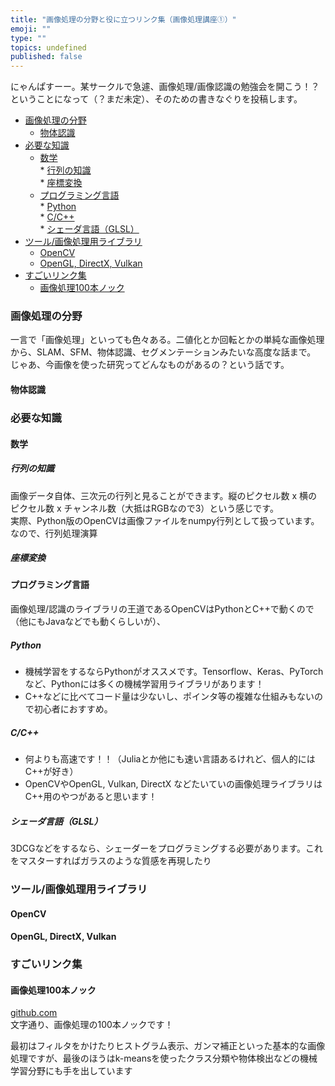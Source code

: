 ```yaml
---
title: "画像処理の分野と役に立つリンク集（画像処理講座①）"
emoji: ""
type: ""
topics: undefined
published: false
---
```


にゃんぱすーー。某サークルで急遽、画像処理/画像認識の勉強会を開こう！？ということになって（？まだ未定）、そのための書きなぐりを投稿します。  
  
* [画像処理の分野](#画像処理の分野)  
   * [物体認識](#物体認識)
* [必要な知識](#必要な知識)  
   * [数学](#数学)  
         * [行列の知識](#行列の知識)  
         * [座標変換](#座標変換)  
   * [プログラミング言語](#プログラミング言語)  
         * [Python](#Python)  
         * [C/C++](#CC)  
         * [シェーダ言語（GLSL）](#シェーダ言語GLSL)
* [ツール/画像処理用ライブラリ](#ツール画像処理用ライブラリ)  
   * [OpenCV](#OpenCV)  
   * [OpenGL, DirectX, Vulkan](#OpenGL-DirectX-Vulkan)
* [すごいリンク集](#すごいリンク集)  
   * [画像処理100本ノック](#画像処理100本ノック)
  
  
### 画像処理の分野

一言で「画像処理」といっても色々ある。二値化とか回転とかの単純な画像処理から、SLAM、SFM、物体認識、セグメンテーションみたいな高度な話まで。  
じゃあ、今画像を使った研究ってどんなものがあるの？という話です。  
  
#### 物体認識

### 必要な知識

#### 数学

##### 行列の知識

画像データ自体、三次元の行列と見ることができます。縦のピクセル数 x 横のピクセル数 x チャンネル数（大抵はRGBなので3）という感じです。  
実際、Python版のOpenCVは画像ファイルをnumpy行列として扱っています。なので、行列処理演算  
  
##### 座標変換

#### プログラミング言語

画像処理/認識のライブラリの王道であるOpenCVはPythonとC++で動くので（他にもJavaなどでも動くらしいが）、  
  
##### Python

* 機械学習をするならPythonがオススメです。Tensorflow、Keras、PyTorchなど、Pythonには多くの機械学習用ライブラリがあります！
* C++などに比べてコード量は少ないし、ポインタ等の複雑な仕組みもないので初心者におすすめ。

##### C/C++

* 何よりも高速です！！（Juliaとか他にも速い言語あるけれど、個人的にはC++が好き）
* OpenCVやOpenGL, Vulkan, DirectX などたいていの画像処理ライブラリはC++用のやつがあると思います！

##### シェーダ言語（GLSL）

3DCGなどをするなら、シェーダーをプログラミングする必要があります。これをマスターすればガラスのような質感を再現したり  
  
### ツール/画像処理用ライブラリ

#### OpenCV

#### OpenGL, DirectX, Vulkan

#### 

### すごいリンク集

#### 画像処理100本ノック

[github.com](https://github.com/yoyoyo-yo/Gasyori100knock)  
文字通り、画像処理の100本ノックです！

最初はフィルタをかけたりヒストグラム表示、ガンマ補正といった基本的な画像処理ですが、最後のほうはk-meansを使ったクラス分類や物体検出などの機械学習分野にも手を出しています  
  
#### 